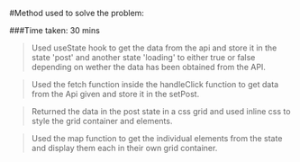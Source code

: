 #Method used to solve the problem:

###Time taken: 30 mins

> Used useState hook to get the data from the api and store it in the state 'post' and another state 'loading' to either true or false depending on wether the data has been obtained from the API.

> Used the fetch function inside the handleClick function to get data from the Api given and store it in the setPost.

> Returned the data in the post state in a css grid and used inline css to style the grid container and elements.

> Used the map function to get the individual elements from the state and display them each in their own grid container.
